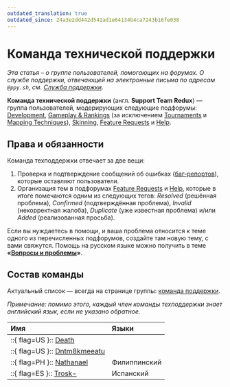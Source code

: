 ```yaml
---
outdated_translation: true
outdated_since: 24a3e2dd442d541ad1e64134b4ca7243b16fe038
---
```


# Команда технической поддержки

*Эта статья – о группе пользователей, помогающих на форумах. О службе поддержки, отвечающей на электронные письма по адресам `@ppy.sh`, см. [Служба поддержки](/wiki/People/Account_support_team).*

**Команда технической поддержки** (англ. **Support Team Redux**) — группа пользователей, модерирующих следующие подфорумы: [Development](https://osu.ppy.sh/community/forums/2), [Gameplay & Rankings](https://osu.ppy.sh/community/forums/13) (за исключением [Tournaments](https://osu.ppy.sh/community/forums/55) и [Mapping Techniques](https://osu.ppy.sh/community/forums/61)), [Skinning](https://osu.ppy.sh/community/forums/15), [Feature Requests](https://osu.ppy.sh/community/forums/4) и [Help](https://osu.ppy.sh/community/forums/5).

## Права и обязанности

Команда техподдержки отвечает за две вещи:

1. Проверка и подтверждение сообщений об ошибках ([баг-репортов](https://ru.wikipedia.org/wiki/Программная_ошибка)), которые оставляют пользователи.
2. Организация тем в подфорумах [Feature Requests](https://osu.ppy.sh/community/forums/4) и [Help](https://osu.ppy.sh/community/forums/5), которые в итоге помечаются одним из следующих тегов: *Resolved* (решённая проблема), *Confirmed* (подтверждённая проблема), *Invalid* (некорректная жалоба), *Duplicate* (уже известная проблема) и/или *Added* (реализованная просьба).

Если вы нуждаетесь в помощи, и ваша проблема относится к теме одного из перечисленных подфорумов, создайте там новую тему, с вами свяжутся. Помощь на русском языке можно получить в теме **«[Вопросы и проблемы](https://osu.ppy.sh/community/forums/topics/9668)»**.

## Состав команды

Актуальный список — всегда на странице группы: [команда поддержки](https://osu.ppy.sh/groups/22).

*Примечание: помимо этого, каждый член команды техподдержки знает английский язык, если не указано обратное.*

| Имя | Языки |
| :-- | :-- |
| ::{ flag=US }:: [Death](https://osu.ppy.sh/users/3242450) |  |
| ::{ flag=US }:: [Dntm8kmeeatu](https://osu.ppy.sh/users/5428812) |  |
| ::{ flag=PH }:: [Nathanael](https://osu.ppy.sh/users/2295078) | Филиппинский |
| ::{ flag=ES }:: [Trosk-](https://osu.ppy.sh/users/3469385) | Испанский |
